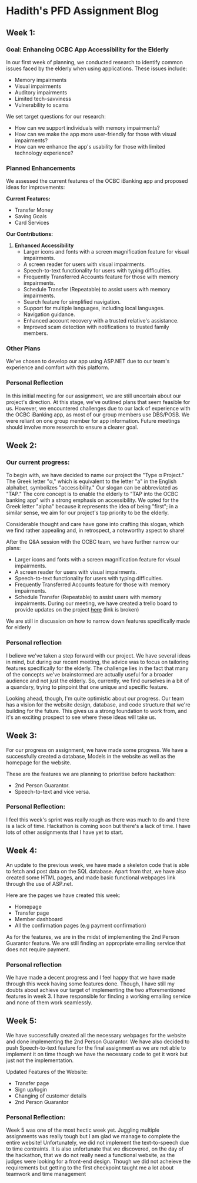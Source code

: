 # Hadith's PFD Assignment Blog

## **Week 1**:
### Goal: Enhancing OCBC App Accessibility for the Elderly
In our first week of planning, we conducted research to identify common issues faced by the elderly when using applications. These issues include:
- Memory impairments
- Visual impairments
- Auditory impairments
- Limited tech-savviness
- Vulnerability to scams

We set target questions for our research:
- How can we support individuals with memory impairments?
- How can we make the app more user-friendly for those with visual impairments?
- How can we enhance the app's usability for those with limited technology experience?

### Planned Enhancements
We assessed the current features of the OCBC iBanking app and proposed ideas for improvements:

**Current Features:**
- Transfer Money
- Saving Goals
- Card Services

**Our Contributions:**
1. **Enhanced Accessibility**
   - Larger icons and fonts with a screen magnification feature for visual impairments.
   - A screen reader for users with visual impairments.
   - Speech-to-text functionality for users with typing difficulties.
   - Frequently Transferred Accounts feature for those with memory impairments.
   - Schedule Transfer (Repeatable) to assist users with memory impairments.
   - Search feature for simplified navigation.
   - Support for multiple languages, including local languages.
   - Navigation guidance.
   - Enhanced account recovery with a trusted relative's assistance.
   - Improved scam detection with notifications to trusted family members.

### Other Plans
We've chosen to develop our app using ASP.NET due to our team's experience and comfort with this platform.

### Personal Reflection
In this initial meeting for our assignment, we are still uncertain about our project's direction. At this stage, we've outlined plans that seem feasible for us. However, we encountered challenges due to our lack of experience with the OCBC iBanking app, as most of our group members use DBS/POSB. We were reliant on one group member for app information. Future meetings should involve more research to ensure a clearer goal.
## **Week 2**:
### Our current progress:
To begin with, we have decided to name our project the "Type α Project." The Greek letter "α," which is equivalent to the letter "a" in the English alphabet, symbolizes "accessibility." Our slogan can be abbreviated as "TAP." The core concept is to enable the elderly to "TAP into the OCBC banking app" with a strong emphasis on accessibility. We opted for the Greek letter "alpha" because it represents the idea of being "first"; in a similar sense, we aim for our project's top priority to be the elderly.

Considerable thought and care have gone into crafting this slogan, which we find rather appealing and, in retrospect, a noteworthy aspect to share!

After the Q&A session with the OCBC team, we have further narrow our plans:
   - Larger icons and fonts with a screen magnification feature for visual impairments.
   - A screen reader for users with visual impairments.
   - Speech-to-text functionality for users with typing difficulties.
   - Frequently Transferred Accounts feature for those with memory impairments.
   - Schedule Transfer (Repeatable) to assist users with memory impairments.
During our meeting, we have created a trello board to provide updates on the project ~~[here](https://trello.com/invite/b/qjncVdwm/ATTIb4b2e98ddef41dcc3e4dd925dd7166844ED5BD2D/pfd-type-α-project)~~ (link is broken)

We are still in discussion on how to narrow down features specifically made for elderly

### Personal reflection
I  believe we've taken a step forward with our project. We have several ideas in mind, but during our recent meeting, the advice was to focus on tailoring features specifically for the elderly. The challenge lies in the fact that many of the concepts we've brainstormed are actually useful for a broader audience and not just the elderly. So, currently, we find ourselves in a bit of a quandary, trying to pinpoint that one unique and specific feature.

Looking ahead, though, I'm quite optimistic about our progress. Our team has a vision for the website design, database, and code structure that we're building for the future. This gives us a strong foundation to work from, and it's an exciting prospect to see where these ideas will take us.

## Week 3:
For our progress on assignment, we have made some progress. We have a successfully created a database, Models in the website as well as the homepage for the website.  

These are the features we are planning to prioritise before hackathon:
   - 2nd Person Guarantor.
   - Speech-to-text and vice versa.


### Personal Reflection:
I feel this week's sprint was really rough as there was much to do and there is a lack of time. Hackathon is coming soon but there's a lack of time. I have lots of other assignments that I have yet to start.

## Week 4:
An update to the previous week, we have made a skeleton code that is able to fetch and post data on the SQL database. Apart from that, we have also created some HTML pages, and made basic functional webpages link through the use of ASP.net.

Here are the pages we have created this week:
   - Homepage
   - Transfer page
   - Member dashboard
   - All the confirmation pages (e.g payment confirmation)

As for the features, we are in the midst of implementing the 2nd Person Guarantor feature. We are still finding an appropriate emailing service that does not require payment.

### Personal reflection
We have made a decent progress and I feel happy that we have made through this week having some features done. Though, I have still my doubts about achieve our target of implementing the two afforementioned features in week 3. I have responsible for finding a working emailing service and none of them work seamlessly.

 ## Week 5:
 We have successfully created all the necessary webpages for the website and done implementing the 2nd Person Guarantor. We have also decided to push Speech-to-text feature for the final assignment as we are not able to implement it on time though we have the necessary code to get it work but just not the implementation. 

Updated Features of the Website:
   - Transfer page
   - Sign up/login
   - Changing of customer details
   - 2nd Person Guarantor

### Personal Reflection:
Week 5 was one of the most hectic week yet. Juggling multiple assignments was really tough but I am glad we manage to complete the entire website! Unfortunately, we did not implement the text-to-speech due to time contraints. It is also unfortunate that we discovered, on the day of the hackathon, that we do not really need a functional website, as the judges were looking for a front-end design. Though we did not acheieve the requirements but getting to the first checkpoint taught me a lot about teamwork and time management
